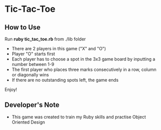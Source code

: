 # Tic-Tac-Toe
## How to Use 

Run **ruby tic_tac_toe.rb** from ./lib folder

- There are 2 players in this game ("X" and "O")
- Player "O" starts first
- Each player has to choose a spot in the 3x3 game board by inputting a number between 1-9
- The first player who places three marks consecutively in a row, column or diagonally wins
- If there are no outstanding spots left, the game ends

Enjoy!

## Developer's Note

- This game was created to train my Ruby skills and practise Object Oriented Design

